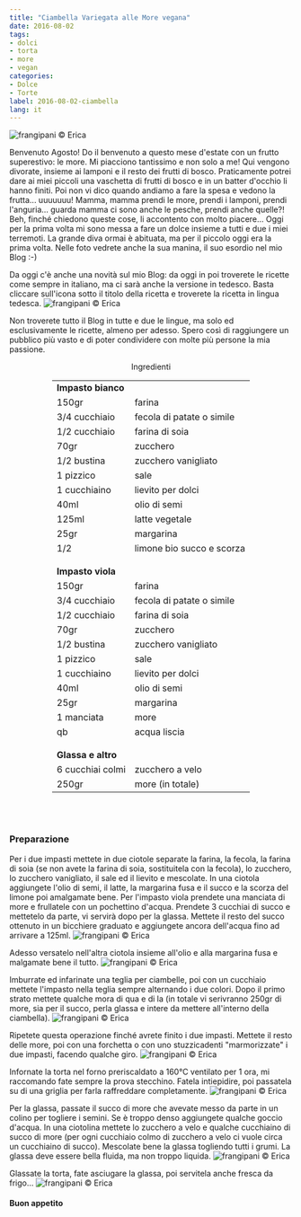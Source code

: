 ```yaml
---
title: "Ciambella Variegata alle More vegana"
date: 2016-08-02
tags:
- dolci
- torta
- more
- vegan
categories:
- Dolce
- Torte
label: 2016-08-02-ciambella
lang: it
---
```

![](header.jpg "frangipani © Erica")

Benvenuto Agosto! Do il benvenuto a questo mese d'estate con un frutto superestivo: le more. Mi piacciono tantissimo e non solo a me! Qui vengono divorate, insieme ai lamponi e il resto dei frutti di bosco. Praticamente potrei dare ai miei piccoli una vaschetta di frutti di bosco e in un batter d'occhio li hanno finiti. Poi non vi dico quando andiamo a fare la spesa e vedono la frutta... uuuuuuu! Mamma, mamma prendi le more, prendi i lamponi, prendi l'anguria... guarda mamma ci sono anche le pesche, prendi anche quelle?! Beh, finché chiedono queste cose, li accontento con molto piacere... Oggi per la prima volta mi sono messa a fare un dolce insieme a tutti e due i miei terremoti. La grande diva ormai è abituata, ma per il piccolo oggi era la prima volta. Nelle foto vedrete anche la sua manina, il suo esordio nel mio Blog :-)

Da oggi c'è anche una novità sul mio Blog: da oggi in poi troverete le ricette come sempre in italiano, ma ci sarà anche la versione in tedesco. Basta cliccare sull'icona sotto il titolo della ricetta e troverete la ricetta in lingua tedesca. 
![](lng_change.png "frangipani © Erica")

Non troverete tutto il Blog in tutte e due le lingue, ma solo ed esclusivamente le ricette, almeno per adesso. Spero così di raggiungere un pubblico più vasto e di poter condividere con molte più persone la mia passione.

<div id="wrapper" style="text-align: center">
  <div id="yourdiv" style="display: inline-block;">
    <div class="ingredients">
      <div class="ingredients-title">Ingredienti</div>
      <table>
        <tbody>
          <tr>
            <td colspan="2"><b>Impasto bianco</b></td>
          </tr>
          <tr>
            <td>150gr</td>
            <td>farina</td>
          </tr>
          <tr>
            <td>3/4 cucchiaio</td>
            <td>fecola di patate o simile</td>
          </tr>
          <tr>
            <td>1/2 cucchiaio</td>
            <td>farina di soia</td>
          </tr>
          <tr>
            <td>70gr</td>
            <td>zucchero</td>
          </tr>
          <tr>
            <td>1/2 bustina</td>
            <td>zucchero vanigliato</td>
          </tr>
          <tr>
            <td>1 pizzico</td>
            <td>sale</td>
          </tr>
          <tr>
            <td>1 cucchiaino</td>
            <td>lievito per dolci</td>
          </tr>
          <tr>
            <td>40ml</td>
            <td>olio di semi</td>
          </tr>
          <tr>
            <td>125ml</td>
            <td>latte vegetale</td>
          </tr>
          <tr>
            <td>25gr</td>
            <td>margarina</td>
          </tr>
          <tr>
            <td>1/2</td>
            <td>limone bio succo e scorza</td>
          </tr>
          <tr style="height: 15px;"></tr>
          <tr>          
            <td colspan="2"><b>Impasto viola</b></td>
          </tr>      
          <tr>
            <td>150gr</td>
            <td>farina</td>
          </tr>
          <tr>
            <td>3/4 cucchiaio</td>
            <td>fecola di patate o simile</td>
          </tr>
          <tr>
            <td>1/2 cucchiaio</td>
            <td>farina di soia</td>
          </tr>
          <tr>
            <td>70gr</td>
            <td>zucchero</td>
          </tr>
          <tr>
            <td>1/2 bustina</td>
            <td>zucchero vanigliato</td>
          </tr>
          <tr>
            <td>1 pizzico</td>
            <td>sale</td>
          </tr>
          <tr>
            <td>1 cucchiaino</td>
            <td>lievito per dolci</td>
          </tr>
          <tr>
            <td>40ml</td>
            <td>olio di semi</td>
          </tr>
          <tr>
            <td>25gr</td>
            <td>margarina</td>
          </tr>
          <tr>
            <td>1 manciata</td>
            <td>more</td>
          </tr>
          <tr>
            <td>qb</td>
            <td>acqua liscia</td>
          </tr>
          <tr style="height: 15px;"></tr>
          <tr>          
            <td colspan="2"><b>Glassa e altro</b></td>
          </tr>      
          <tr>
            <td>6 cucchiai colmi</td>
            <td>zucchero a velo</td>
          </tr>
          <tr>
            <td>250gr</td>
            <td>more (in totale)</td>         
          </tr>
        </tbody>
      </table>
      <br></br>
    </div>
  </div>
</div>


<h3>
  <font color="grey">
    <i class="fa-solid fa-gears"></i>
  </font> Preparazione
</h3>

Per i due impasti mettete in due ciotole separate la farina, la fecola, la farina di soia (se non avete la farina di soia, sostituitela con la fecola), lo zucchero, lo zucchero vanigliato, il sale ed il lievito e mescolate. In una ciotola aggiungete l'olio di semi, il latte, la margarina fusa e il succo e la scorza del limone poi amalgamate bene. Per l'impasto viola prendete una manciata di more e frullatele con un pochettino d'acqua. Prendete 3 cucchiai di succo e mettetelo da parte, vi servirà dopo per la glassa. Mettete il resto del succo ottenuto in un bicchiere graduato e aggiungete ancora dell'acqua fino ad arrivare a 125ml. 
![](more.jpg "frangipani © Erica")

Adesso versatelo nell'altra ciotola insieme all'olio e alla margarina fusa e malgamate bene il tutto.
![](impasti.jpg "frangipani © Erica")

Imburrate ed infarinate una teglia per ciambelle, poi con un cucchiaio mettete l'impasto nella teglia sempre alternando i due colori. Dopo il primo strato mettete qualche mora di qua e di la (in totale vi serivranno 250gr di more, sia per il succo, perla glassa e intere da mettere all'interno della ciambella).
![](teglia1.jpg "frangipani © Erica")

Ripetete questa operazione finché avrete finito i due impasti. Mettete il resto delle more, poi con una forchetta o con uno stuzzicadenti "marmorizzate" i due impasti, facendo qualche giro.
![](teglia2.jpg "frangipani © Erica")

Infornate la torta nel forno preriscaldato a 160°C ventilato per 1 ora, mi raccomando fate sempre la prova stecchino. Fatela intiepidire, poi passatela su di una griglia per farla raffreddare completamente.
![](sfornata.jpg "frangipani © Erica")

Per la glassa, passate il succo di more che avevate messo da parte in un colino per togliere i semini. Se è troppo denso aggiungete qualche goccio d'acqua. In una ciotolina mettete lo zucchero a velo e qualche cucchiaino di succo di more (per ogni cucchiaio colmo di zucchero a velo ci vuole circa un cucchiaino di succo). Mescolate bene la glassa togliendo tutti i grumi. La glassa deve essere bella fluida, ma non troppo liquida.
![](glassa.jpg "frangipani © Erica")

Glassate la torta, fate asciugare la glassa, poi servitela anche fresca da frigo...
![](risultato.jpg "frangipani © Erica")


<h4>Buon appetito
  <font color="red">
    <i class="fa-regular fa-face-smile"></i>
  </font>
</h4>
